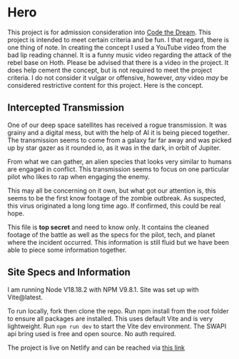 # Hero
This project is for admission consideration into [Code the Dream](https://codethedream.org/). This project is intended to meet certain criteria and be fun. I that regard, there is one thing of note. In creating the concept I used a YouTube video from the bad lip reading channel. It is a funny music video regarding the attack of the rebel base on Hoth. Please be advised that there is a video in the project. It does help cement the concept, but is not required to meet the project criteria. I do not consider it vulgar or offensive, however, *any* video *may* be considered restrictive content for this project. Here is the concept.

## Intercepted Transmission
One of our deep space satellites has received a rogue transmission. It was grainy and a digital mess, but with the help of AI it is being pieced together. The transmission seems to come from a galaxy far far away and was picked up by star gazer as it rounded io, as it was in the dark, in orbit of Jupiter.

From what we can gather, an alien species that looks very similar to humans are engaged in conflict. This transmission seems to focus on one particular pilot who likes to rap when engaging the enemy.

This may all be concerning on it own, but what got our attention is, this seems to be the first know footage of the zombie outbreak. As suspected, this virus originated a long long time ago. If confirmed, this could be real hope.

This file is **top secret** and need to know only. It contains the cleaned footage of the battle as well as the specs for the pilot, tech, and planet where the incident occurred. This information is still fluid but we have been able to piece some information together.

## Site Specs and Information
I am running Node V18.18.2 with NPM V9.8.1. Site was set up with Vite@latest.

To run locally, fork then clone the repo. Run npm install from the root folder to ensure all packages are installed. This uses default Vite and is very lightweight. Run 
```npm run dev```
to start the Vite dev environment. The SWAPI api bring used is free and open source. No auth required.

The project is live on Netlify and can be reached via [this link](https://fastidious-cuchufli-e25756.netlify.app/)